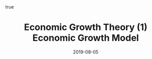 ---
order: 6
title: Economic Growth Theory (1) Economic Growth Model
date: 2019-08-05
categories: [Economics, Macroeconomics]
tags: [Economics, Macroeconomics, Economic Growth Theory, Solow Model, AK Model, Two-Sector Model]
math: true
description: >-
    Based on the lecture "Macroeconomic Change and Growth (2018-2)" by Prof. Jai Hyun Nahm, Dept. of Economics, College of Economics & Commerce, Kookmin Univ.
image:
    path: /_post_refer_img/Macroeconomics/Thumbnail.jpg
---